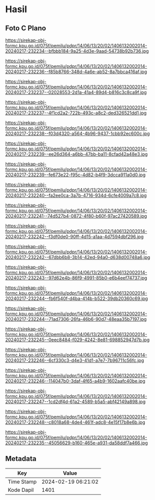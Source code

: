 # Hasil

## Foto C Plano

https://sirekap-obj-formc.kpu.go.id/075f/pemilu/pdpr/14/06/13/20/02/1406132002014-20240217-232234--bfbbb184-9a25-4d3e-9aad-54738b92b736.jpg

https://sirekap-obj-formc.kpu.go.id/075f/pemilu/pdpr/14/06/13/20/02/1406132002014-20240217-232236--f85b8766-348d-4a6e-ab52-8a7bbca416af.jpg

https://sirekap-obj-formc.kpu.go.id/075f/pemilu/pdpr/14/06/13/20/02/1406132002014-20240217-232237--02028553-2d1a-41a4-89d4-b816c3c8ca9f.jpg

https://sirekap-obj-formc.kpu.go.id/075f/pemilu/pdpr/14/06/13/20/02/1406132002014-20240217-232237--4f1cd2a2-722b-493c-a8c2-ded326521dd1.jpg

https://sirekap-obj-formc.kpu.go.id/075f/pemilu/pdpr/14/06/13/20/02/1406132002014-20240217-232238--f03d4320-a564-4b96-9437-1cbb92ec600c.jpg

https://sirekap-obj-formc.kpu.go.id/075f/pemilu/pdpr/14/06/13/20/02/1406132002014-20240217-232239--ee26d364-a6bb-47bb-ba11-8cfad42a48e3.jpg

https://sirekap-obj-formc.kpu.go.id/075f/pemilu/pdpr/14/06/13/20/02/1406132002014-20240217-232239--fe673e22-f95c-4d82-b4f9-3dcca911a0d0.jpg

https://sirekap-obj-formc.kpu.go.id/075f/pemilu/pdpr/14/06/13/20/02/1406132002014-20240217-232240--fa2ee0ca-3a7b-4716-934d-6cfe4009a7c8.jpg

https://sirekap-obj-formc.kpu.go.id/075f/pemilu/pdpr/14/06/13/20/02/1406132002014-20240217-232241--74d527b4-0872-4f80-b60f-97ac27420589.jpg

https://sirekap-obj-formc.kpu.go.id/075f/pemilu/pdpr/14/06/13/20/02/1406132002014-20240217-232242--f3df0de0-90ff-4d15-a1aa-4d7594dbf296.jpg

https://sirekap-obj-formc.kpu.go.id/075f/pemilu/pdpr/14/06/13/20/02/1406132002014-20240217-232242--67dbb6b8-3b14-42ed-94a0-d638d00748a6.jpg

https://sirekap-obj-formc.kpu.go.id/075f/pemilu/pdpr/14/06/13/20/02/1406132002014-20240217-232243--97d62e4b-86f9-4991-85b0-e6b4eef74737.jpg

https://sirekap-obj-formc.kpu.go.id/075f/pemilu/pdpr/14/06/13/20/02/1406132002014-20240217-232244--fb6f540f-d4ba-414b-b522-39db20360c69.jpg

https://sirekap-obj-formc.kpu.go.id/075f/pemilu/pdpr/14/06/13/20/02/1406132002014-20240217-232244--71ad7306-26fa-46b6-90d7-48eaa35b7197.jpg

https://sirekap-obj-formc.kpu.go.id/075f/pemilu/pdpr/14/06/13/20/02/1406132002014-20240217-232245--0eec8484-f029-4242-8e81-698852947d7b.jpg

https://sirekap-obj-formc.kpu.go.id/075f/pemilu/pdpr/14/06/13/20/02/1406132002014-20240217-232246--6cf330c3-d4e3-41d1-a7e7-7b96711c56fc.jpg

https://sirekap-obj-formc.kpu.go.id/075f/pemilu/pdpr/14/06/13/20/02/1406132002014-20240217-232246--114047b0-3daf-4f65-a4b9-1602aafc40be.jpg

https://sirekap-obj-formc.kpu.go.id/075f/pemilu/pdpr/14/06/13/20/02/1406132002014-20240217-232247--1cd2df4d-61a2-4589-b5a5-abf42149a898.jpg

https://sirekap-obj-formc.kpu.go.id/075f/pemilu/pdpr/14/06/13/20/02/1406132002014-20240217-232248--c8018a68-4de4-461f-adc8-4e15f17b8e6b.jpg

https://sirekap-obj-formc.kpu.go.id/075f/pemilu/pdpr/14/06/13/20/02/1406132002014-20240217-232235--45056629-b160-465e-a931-da58ddf7a466.jpg


## Metadata

| Key        | Value               |
| ---------- | ------------------- |
| Time Stamp | 2024-02-19 06:21:02 |
| Kode Dapil | 1401                |




